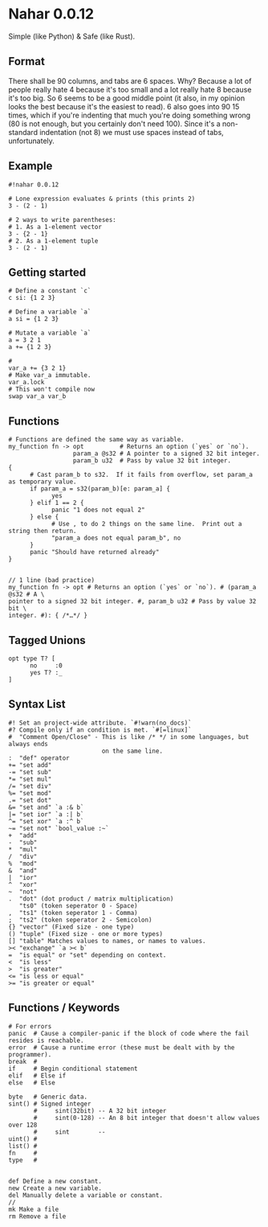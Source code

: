 # Nahar 0.0.12
Simple (like Python) & Safe (like Rust).

## Format
There shall be 90 columns, and tabs are 6 spaces.  Why?  Because a lot of people really
hate 4 because it's too small and a lot really hate 8 because it's too big.  So 6 seems to
be a good middle point (it also, in my opinion looks the best because it's the easiest to
read).  6 also goes into 90 15 times, which if you're indenting that much you're doing
something wrong (80 is not enough, but you certainly don't need 100).  Since it's a
non-standard indentation (not 8) we must use spaces instead of tabs, unfortunately.

## Example
```nahar
#!nahar 0.0.12

# Lone expression evaluates & prints (this prints 2)
3 - (2 - 1)

# 2 ways to write parentheses:
# 1. As a 1-element vector
3 - {2 - 1}
# 2. As a 1-element tuple
3 - (2 - 1)
```

## Getting started
```nahar
# Define a constant `c`
c si: {1 2 3}

# Define a variable `a`
a si = {1 2 3}

# Mutate a variable `a`
a = 3 2 1
a += {1 2 3}

# 
var_a += {3 2 1}
# Make var_a immutable.
var_a.lock
# This won't compile now
swap var_a var_b
```

## Functions
```nahar
# Functions are defined the same way as variable.
my_function fn -> opt          # Returns an option (`yes` or `no`).
                  param_a @s32 # A pointer to a signed 32 bit integer.
                  param_b u32  # Pass by value 32 bit integer.
{
      # Cast param_b to s32.  If it fails from overflow, set param_a as temporary value.
      if param_a = s32(param_b)[e: param_a] {
            yes
      } elif 1 == 2 {
            panic "1 does not equal 2"
      } else {
            # Use , to do 2 things on the same line.  Print out a string then return.
            "param_a does not equal param_b", no
      }
      panic "Should have returned already"
}


// 1 line (bad practice)
my_function fn -> opt # Returns an option (`yes` or `no`). # (param_a @s32 # A \
pointer to a signed 32 bit integer. #, param_b u32 # Pass by value 32 bit \
integer. #): { /*…*/ }
```

## Tagged Unions
```
opt type T? [
      no     :0
      yes T? :_
]
```

## Syntax List
```nahar
#! Set an project-wide attribute. `#!warn(no_docs)`
#? Compile only if an condition is met. `#[=linux]`
#  "Comment Open/Close" - This is like /* */ in some languages, but always ends
                          on the same line.
:  "def" operator
+= "set add"
-= "set sub"
*= "set mul"
/= "set div"
%= "set mod"
.= "set dot"
&= "set and" `a :& b`
|= "set ior" `a :| b`
^= "set xor" `a :^ b`
~= "set not" `bool_value :~`
+  "add"
-  "sub"
*  "mul"
/  "div"
%  "mod"
&  "and"
|  "ior" 
^  "xor"
~  "not"
.  "dot" (dot product / matrix multiplication)
   "ts0" (token seperator 0 - Space)
,  "ts1" (token seperator 1 - Comma)
;  "ts2" (token seperator 2 - Semicolon)
{} "vector" (Fixed size - one type)
() "tuple" (Fixed size - one or more types)
[] "table" Matches values to names, or names to values.
>< "exchange" `a >< b`
=  "is equal" or "set" depending on context.
<  "is less"
>  "is greater"
<= "is less or equal"
>= "is greater or equal"
```

## Functions / Keywords
```
# For errors
panic  # Cause a compiler-panic if the block of code where the fail resides is reachable.
error  # Cause a runtime error (these must be dealt with by the programmer).
break  # 
if     # Begin conditional statement
elif   # Else if
else   # Else

byte   # Generic data.
sint() # Signed integer
       #     sint(32bit) -- A 32 bit integer
       #     sint(0-128) -- An 8 bit integer that doesn't allow values over 128
       #     sint        -- 
uint() #
list() #
fn     #
type   #


def Define a new constant.
new Create a new variable.
del Manually delete a variable or constant.
// 
mk Make a file
rm Remove a file
```
